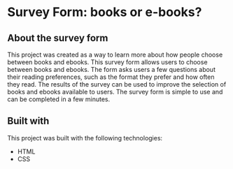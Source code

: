# Survey Form: books or e-books?

## About the survey form
This project was created as a way to learn more about how people choose between books and ebooks. 
This survey form allows users to choose between books and ebooks. The form asks users a few questions about their reading preferences, such as the format they prefer and how often they read. The results of the survey can be used to improve the selection of books and ebooks available to users.
The survey form is simple to use and can be completed in a few minutes. 

## Built with
This project was built with the following technologies:

+ HTML
+ CSS

